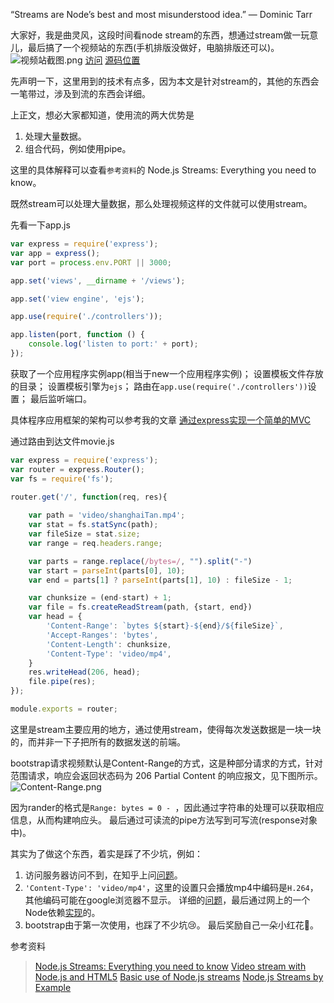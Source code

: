 “Streams are Node’s best and most misunderstood idea.”
— Dominic Tarr

大家好，我是曲灵风，这段时间看node stream的东西，想通过stream做一玩意儿，最后搞了一个视频站的东西(手机排版没做好，电脑排版还可以)。
![视频站截图.png](http://upload-images.jianshu.io/upload_images/5648502-50e86acfaa73f30d.png?imageMogr2/auto-orient/strip%7CimageView2/2/w/1240)
[访问](http://106.15.231.221:9000/)
[源码位置](https://github.com/WenNingZhang/video_stream)

先声明一下，这里用到的技术有点多，因为本文是针对stream的，其他的东西会一笔带过，涉及到流的东西会详细。

上正文，想必大家都知道，使用流的两大优势是
1. 处理大量数据。
2. 组合代码，例如使用pipe。

这里的具体解释可以查看`参考资料`的 Node.js Streams: Everything you need to know。

既然stream可以处理大量数据，那么处理视频这样的文件就可以使用stream。

先看一下app.js
```js
var express = require('express');
var app = express();
var port = process.env.PORT || 3000;

app.set('views', __dirname + '/views');

app.set('view engine', 'ejs');

app.use(require('./controllers'));

app.listen(port, function () {
	console.log('listen to port:' + port);
});
```
获取了一个应用程序实例app(相当于new一个应用程序实例)；
设置模板文件存放的目录；
设置模板引擎为`ejs`；
路由在`app.use(require('./controllers'))`设置；
最后监听端口。

具体程序应用框架的架构可以参考我的文章
 [通过express实现一个简单的MVC](http://www.jianshu.com/p/418355c316dc)

通过路由到达文件movie.js
```js
var express = require('express');
var router = express.Router();
var fs = require('fs');

router.get('/', function(req, res){
	
	var path = 'video/shanghaiTan.mp4';
	var stat = fs.statSync(path);
	var fileSize = stat.size;
	var range = req.headers.range;

	var parts = range.replace(/bytes=/, "").split("-")
	var start = parseInt(parts[0], 10);
	var end = parts[1] ? parseInt(parts[1], 10) : fileSize - 1;

	var chunksize = (end-start) + 1;
	var file = fs.createReadStream(path, {start, end})
	var head = {
		'Content-Range': `bytes ${start}-${end}/${fileSize}`,
		'Accept-Ranges': 'bytes',
		'Content-Length': chunksize,
		'Content-Type': 'video/mp4',
	}
	res.writeHead(206, head);
	file.pipe(res);
});

module.exports = router;
```
这里是stream主要应用的地方，通过使用stream，使得每次发送数据是一块一块的，而并非一下子把所有的数据发送的前端。

bootstrap请求视频默认是Content-Range的方式，这是种部分请求的方式，针对范围请求，响应会返回状态码为 206 Partial Content 的响应报文，见下图所示。
![Content-Range.png](http://upload-images.jianshu.io/upload_images/5648502-30b2b2109eb26202.png?imageMogr2/auto-orient/strip%7CimageView2/2/w/1240)

因为rander的格式是`Range: bytes = 0 - `，因此通过字符串的处理可以获取相应信息，从而构建响应头。
最后通过可读流的pipe方法写到可写流(response对象中)。





其实为了做这个东西，着实是踩了不少坑，例如：
1. 访问服务器访问不到，在知乎上问[问题](https://www.zhihu.com/question/64657512)。
2. `'Content-Type': 'video/mp4'`，这里的设置只会播放mp4中编码是`H.264`，其他编码可能在google浏览器不显示。
详细的[问题](http://blog.csdn.net/qq_16885135/article/details/54427532)，最后通过网上的一个Node依赖[实现](https://handbrake.fr/downloads.php)的。
3. bootstrap由于第一次使用，也踩了不少坑😢。
最后奖励自己一朵小红花🌹。

参考资料
>  [Node.js Streams: Everything you need to know](https://medium.freecodecamp.org/node-js-streams-everything-you-need-to-know-c9141306be93)
>  [Video stream with Node.js and HTML5](https://medium.com/@daspinola/video-stream-with-node-js-and-html5-320b3191a6b6)
> [Basic use of Node.js streams](http://codewinds.com/blog/2013-08-02-streams-basics.html#for_additional_reading)
> [Node.js Streams by Example](https://medium.com/@chris_neave/node-js-streams-by-example-9019398a258)





